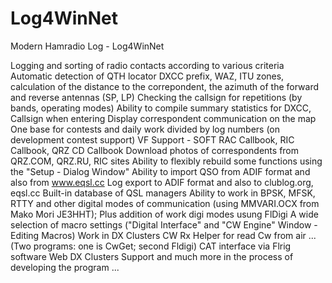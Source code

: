 # Log4WinNet
 Modern Hamradio Log - Log4WinNet

Logging and sorting of radio contacts according to various criteria
Automatic detection of QTH locator DXCC prefix, WAZ, ITU zones,
calculation of the distance to the correpondent, the azimuth of the forward and reverse antennas
(SP, LP)
Checking the callsign for repetitions (by bands, operating modes)
Ability to compile summary statistics for DXCC, Callsign when entering
Display correspondent communication on the map
One base for contests and daily work divided by log numbers (on development contest support)
VF Support - SOFT RAC Callbook, RIC Callbook, QRZ CD Callbook
Download photos of correspondents from QRZ.COM, QRZ.RU, RIC sites
Ability to flexibly rebuild some functions using the "Setup - Dialog Window"
Ability to import QSO from ADIF format and also from www.eqsl.cc
Log export to ADIF format and also to clublog.org, eqsl.cc
Built-in database of QSL managers
Ability to work in BPSK, MFSK, RTTY and other digital modes of communication (using MMVARI.OCX from Mako Mori JE3HHT);
Plus addition of work digi modes usung FlDigi
A wide selection of macro settings ("Digital Interface" and "CW Engine" Window - Editing Macros)
Work in DX Clusters
CW Rx Helper for read Cw from air ... (Two programs: one is CwGet; second Fldigi)
CAT interface via Flrig software
Web DX Clusters Support
and much more in the process of developing the program ... 
